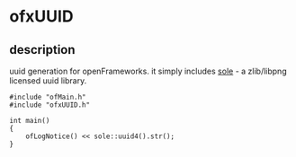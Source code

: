 # ofxUUID

## description
uuid generation for openFrameworks. it simply includes [sole](https://github.com/r-lyeh/sole) - a zlib/libpng licensed uuid library.

```
#include "ofMain.h"
#include "ofxUUID.h"

int main()
{
    ofLogNotice() << sole::uuid4().str();
}
```